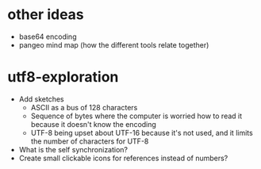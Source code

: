 
# other ideas
- base64 encoding
- pangeo mind map (how the different tools relate together)

# utf8-exploration
- Add sketches
    - ASCII as a bus of 128 characters
    - Sequence of bytes where the computer is worried how to read it because it doesn't know the encoding
    - UTF-8 being upset about UTF-16 because it's not used, and it limits the number of characters for UTF-8
- What is the self synchronization?
- Create small clickable icons for references instead of numbers?